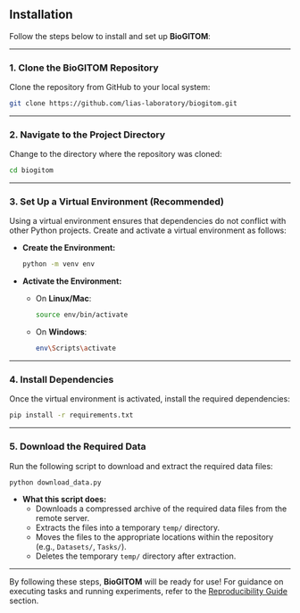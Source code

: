 ## Installation

Follow the steps below to install and set up **BioGITOM**:

---

### 1. Clone the BioGITOM Repository

Clone the repository from GitHub to your local system:

```bash
git clone https://github.com/lias-laboratory/biogitom.git
```

---

### 2. Navigate to the Project Directory

Change to the directory where the repository was cloned:

```bash
cd biogitom
```

---

### 3. Set Up a Virtual Environment (Recommended)

Using a virtual environment ensures that dependencies do not conflict with other Python projects. Create and activate a virtual environment as follows:

- **Create the Environment:**

  ```bash
  python -m venv env
  ```

- **Activate the Environment:**

  - On **Linux/Mac**:
    ```bash
    source env/bin/activate
    ```
  - On **Windows**:
    ```bash
    env\Scripts\activate
    ```

---

### 4. Install Dependencies

Once the virtual environment is activated, install the required dependencies:

```bash
pip install -r requirements.txt
```

---

### 5. Download the Required Data

Run the following script to download and extract the required data files:

```bash
python download_data.py
```

- **What this script does:**
  - Downloads a compressed archive of the required data files from the remote server.
  - Extracts the files into a temporary `temp/` directory.
  - Moves the files to the appropriate locations within the repository (e.g., `Datasets/`, `Tasks/`).
  - Deletes the temporary `temp/` directory after extraction.

---

By following these steps, **BioGITOM** will be ready for use! For guidance on executing tasks and running experiments, refer to the [Reproducibility Guide](./BioGITOM_Usage.md) section.
